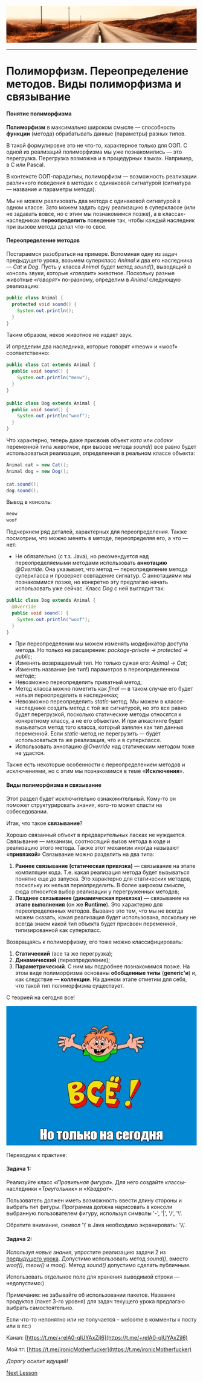 ![](../../commonmedia/header.png)

***

   

Полиморфизм. Переопределение методов. Виды полиморфизма и связывание
====================================================================

#### Понятие полиморфизма

**Полиморфизм** в максимально широком смысле — способность **функции** (метода) обрабатывать данные (параметры) разных типов.

В такой формулировке это не что-то, характерное только для ООП. С одной из реализаций полиморфизма мы уже познакомились — это перегрузка. Перегрузка возможна и в процедурных языках. Например, в C или Pascal.

В контексте ООП-парадигмы, полиморфизм — возможность реализации различного поведения в методах с одинаковой сигнатурой (сигнатура — название и параметры метода).

Мы не можем реализовать два метода с одинаковой сигнатурой в одном классе. Зато можем задать одну реализацию в суперклассе (или не задавать вовсе, но с этим мы познакомимся позже), а в классах-наследниках **переопределить** поведение так, чтобы каждый наследник при вызове метода делал что-то свое.

  

#### Переопределение методов

Постараемся разобраться на примере. Вспоминая одну из задач предыдущего урока, возьмем суперкласс _Animal_ и два его наследника — _Cat_ и _Dog_. Пусть у класса _Animal_ будет метод _sound()_, выводящий в консоль звуки, которые «_говорит_» животное. Поскольку разные животные «_говорят_» по-разному, определим в _Animal_ следующую реализацию:

```java
public class Animal {
  protected void sound() {
    System.out.println();
  }
}
```

Таким образом, некое животное не издает звук.

И определим два наследника, которые говорят «meow» и «woof» соответственно:

```java
public class Cat extends Animal {
  public void sound() {
    System.out.println("meow");
  }
}

public class Dog extends Animal {
  public void sound() {
    System.out.println("woof");
  }
}
```

Что характерно, теперь даже присвоив объект _кота_ или _собаки_ переменной типа _животное_, при вызове метода _sound()_ все равно будет использоваться реализация, определенная в реальном классе объекта:

```java
Animal cat = new Cat();
Animal dog = new Dog();

cat.sound();
dog.sound();
```

Вывод в консоль:

```java
meow
woof
```

Подчеркнем ряд деталей, характерных для переопределения. Также посмотрим, что можно менять в методе, переопределяя его, а что — нет:

*   Не обязательно (с т.з. Java), но рекомендуется над переопределяемыми методами использовать **аннотацию** _@Override_. Она указывает, что метод — переопределение метода суперкласса и проверяет совпадение сигнатур. С аннотациями мы познакомимся позже, но конкретно эту предлагаю начать использовать уже сейчас. Класс _Dog_ с ней выглядит так:

```java
public class Dog extends Animal {
  @Override
  public void sound() {
    System.out.println("woof");
  }
}
```

*   При переопределении мы можем изменять модификатор доступа метода. Но только на расширение: _package-private → protected → public_;
*   Изменять возвращаемый тип. Но только сужая его: _Animal_ _→_ _Cat_;
*   Изменять название (не тип!) параметров в переопределенном методе;
*   Невозможно переопределить приватный метод;
*   Метод класса можно пометить как _final_ — в таком случае его будет нельзя переопределить в наследниках;
*   Невозможно переопределить _static_\-метод. Мы можем в классе-наследнике создать метод с той же сигнатурой, но это все равно будет перегрузкой, посколько статические методы относятся к конкретному классу, а не его объектам. И при апкастинге будет вызываться метод того класса, который заявлен как тип данных переменной. Если _static_\-метод не перегрузить — будет использоваться та же реализация, что и в суперклассе.
*   Использовать аннотацию _@Override_ над статическим методом тоже не удастся.

Также есть некоторые особенности с переопределением методов и исключениями, но с этим мы познакомимся в теме «**Исключения**».

  

#### Виды полиморфизма и связывание

Этот раздел будет исключительно ознакомительный. Кому-то он поможет структурировать знания, кого-то может спасти на собеседовании.

Итак, что такое **связывание**?

Хорошо связанный объект в предварительных ласках не нуждается. Связывание — механизм, соотносящий вызов метода в коде и реализацию этого метода. Также этот механизм иногда называют «**привязкой**» Связывание можно разделить на два типа:

1.  **Раннее связывание (статическая привязка)** — связывание на этапе компиляции кода. Т.е. какая реализация метода будет вызываться понятно еще до запуска. Это характерно для статических методов, поскольку их нельзя переопределить. В более широком смысле, сюда относится выбор реализации у перегруженных методов;
2.  **Позднее связывание (динамическая привязка)** — связывание на **этапе выполнения** (он же **Runtime**). Это характерно для переопределенных методов. Вызвано это тем, что мы не всегда можем сказать, какая реализация будет использована, поскольку не всегда знаем какой тип объекта будет присвоен переменной, типизированной как суперкласс.

Возвращаясь к полиморфизму, его тоже можно классифицировать:

1.  **Статический** (все та же перегрузка);
2.  **Динамический** (переопределение);
3.  **Параметрический**. С ним мы подробнее познакомимся позже. На этом виде полиморфизма основаны **обобщенные типы** (**generic'и**) и, как следствие — **коллекции**. На данном этапе отметим для себя, что такой тип полиморфизма существует.

  

С теорией на сегодня все!

![](../../commonmedia/footer.png)

  

Переходим к практике:

#### Задача 1:

Реализуйте класс «_Правильная_ _фигура_». Для него создайте классы-наследники «_Треугольник_» и «_Квадрат_».

Пользователь должен иметь возможность ввести длину стороны и выбрать тип фигуры. Программа должна нарисовать в консоли выбранную пользователем фигуру, используя символы '-', '|', '/', '\\'.

Обратите внимание, символ '\\' в Java необходимо экранировать: '\\\\'.

  

#### Задача 2:

_Используя новые знания_, упростите реализацию задачи 2 из [предыдущего урока](/Nasledovanie-Klyuchevoe-slovo-extends-i-ispolzovanie-protected-Klyuchevoe-slovo-super-Privedenie-ssylochnyh-tipov-11-23). Допустимо использовать метод _sound()_, вместо _woof()_, _meow()_ и _moo()_. Метод _sound()_ допустимо сделать публичным.

Использовать отдельное поле для хранения выводимой строки — недопустимо:)

  

Примечание: не забывайте об использовании пакетов. Название продуктов (пакет 3-го уровня) для задач текущего урока предлагаю выбрать самостоятельно.

  

Если что-то непонятно или не получается – welcome в комменты к посту или в лс:)

Канал: [https://t.me/+relA0-qlUYAxZjI6](https://t.me/+relA0-qlUYAxZjI6)

Мой тг: [https://t.me/ironicMotherfucker](https://t.me/ironicMotherfucker)

_Дорогу осилит идущий!_

[Next Lesson](../15/GitHub-Fork-i-Pull-Request.md)
